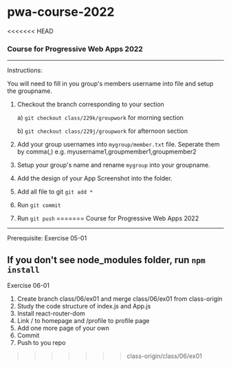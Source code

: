 # pwa-course-2022
<<<<<<< HEAD

### Course for Progressive Web Apps 2022

---------------------------
Instructions:

You will need to fill in you group's members username into file and setup the groupname.

1. Checkout the branch corresponding to your section
      
    a) `git checkout class/229k/groupwork` for morning section 
  
    b) `git checkout class/229j/groupwork` for afternoon section

2. Add your group usernames into `mygroup/member.txt` file. Seperate them by comma(,) e.g. myusername1,groupmember1,groupmember2

3. Setup your group's name and rename `mygroup` into your groupname.

4. Add the design of your App Screenshot into the folder.

5. Add all file to git `git add *`

5. Run `git commit`

6. Run `git push`
=======
Course for Progressive Web Apps 2022

------------------
Prerequisite: Exercise 05-01

If you don't see node_modules folder, run `npm install`
------------------

Exercise 06-01
1. Create branch class/06/ex01 and merge class/06/ex01 from class-origin
2. Study the code structure of index.js and App.js
3. Install react-router-dom
4. Link / to homepage and /profile to profile page
5. Add one more page of your own
6. Commit
7. Push to you repo
>>>>>>> class-origin/class/06/ex01
